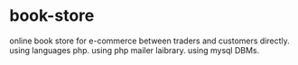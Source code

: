 # book-store
online book store for e-commerce between traders and customers directly.
using languages php.
using php mailer laibrary.
using mysql DBMs.
